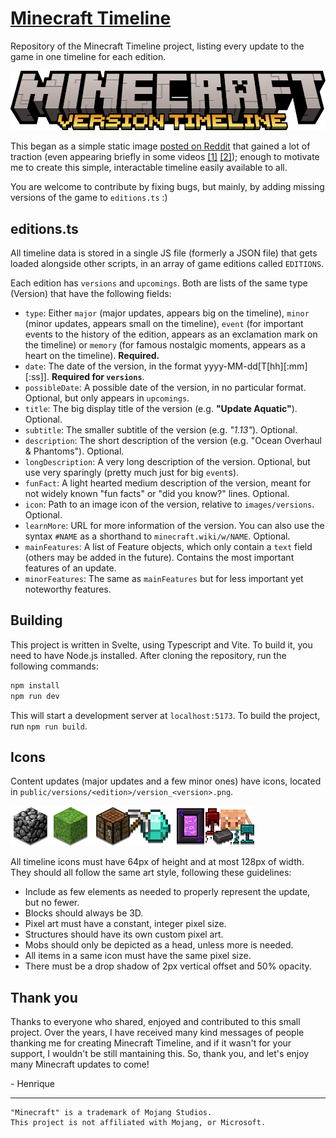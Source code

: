 # [Minecraft Timeline](https://minecraft-timeline.github.io/)
Repository of the Minecraft Timeline project, listing every update to the game in one timeline for each edition.

![Banner](public/logo.png)

This began as a simple static image [posted on Reddit](https://old.reddit.com/r/Minecraft/comments/akco1t/seeing_as_a_lot_of_redditors_are_coming_back_to/) that gained a lot of traction (even appearing briefly in some videos [[1]](https://www.youtube.com/watch?v=3m5BAIA2-4Q?t=35) [[2]](https://youtu.be/tTLhWEXxtx4?t=174)); enough to motivate me to create this simple, interactable timeline easily available to all.

You are welcome to contribute by fixing bugs, but mainly, by adding missing versions of the game to `editions.ts` :)

## editions.ts

All timeline data is stored in a single JS file (formerly a JSON file) that gets loaded alongside other scripts, in an array of game editions called `EDITIONS`.

Each edition has `versions` and `upcomings`. Both are lists of the same type (Version) that have the following fields:

- `type`: Either `major` (major updates, appears big on the timeline), `minor` (minor updates, appears small on the timeline), `event` (for important events to the history of the edition, appears as an exclamation mark on the timeline) or `memory` (for famous nostalgic moments, appears as a heart on the timeline). **Required.**
- `date`: The date of the version, in the format yyyy-MM-dd[T[hh][:mm][:ss]]. **Required for `versions`**.
- `possibleDate`: A possible date of the version, in no particular format. Optional, but only appears in `upcomings`.
- `title`: The big display title of the version (e.g. **"Update Aquatic"**). Optional.
- `subtitle`: The smaller subtitle of the version (e.g. *"1.13"*). Optional.
- `description`: The short description of the version (e.g. "Ocean Overhaul & Phantoms"). Optional.
- `longDescription`: A very long description of the version. Optional, but use very sparingly (pretty much just for big `event`s).
- `funFact`: A light hearted medium description of the version, meant for not widely known "fun facts" or "did you know?" lines. Optional.
- `icon`: Path to an image icon of the version, relative to `images/versions`. Optional.
- `learnMore`: URL for more information of the version. You can also use the syntax `#NAME` as a shorthand to `minecraft.wiki/w/NAME`. Optional.
- `mainFeatures`: A list of Feature objects, which only contain a `text` field (others may be added in the future). Contains the most important features of an update.
- `minorFeatures`: The same as `mainFeatures` but for less important yet noteworthy features.

## Building

This project is written in Svelte, using Typescript and Vite. To build it, you need to have Node.js installed. After cloning the repository, run the following commands:

```bash
npm install
npm run dev
```

This will start a development server at `localhost:5173`. To build the project, run `npm run build`.

## Icons

Content updates (major updates and a few minor ones) have icons, located in `public/versions/<edition>/version_<version>.png`.

![Icon example](public/versions/java/version_cave_game.png) ![Icon example](public/versions/java/version_indev_0_31.png) ![Icon example](public/versions/java/version_1_16.png)

All timeline icons must have 64px of height and at most 128px of width. They should all follow the same art style, following these guidelines:

- Include as few elements as needed to properly represent the update, but no fewer.
- Blocks should always be 3D.
- Pixel art must have a constant, integer pixel size.
- Structures should have its own custom pixel art.
- Mobs should only be depicted as a head, unless more is needed.
- All items in a same icon must have the same pixel size.
- There must be a drop shadow of 2px vertical offset and 50% opacity.

## Thank you

Thanks to everyone who shared, enjoyed and contributed to this small project. Over the years, I have received many kind messages of people thanking me for creating Minecraft Timeline, and if it wasn't for your support, I wouldn't be still mantaining this. So, thank you, and let's enjoy many Minecraft updates to come!

\- Henrique

---

```
"Minecraft" is a trademark of Mojang Studios.
This project is not affiliated with Mojang, or Microsoft.
```